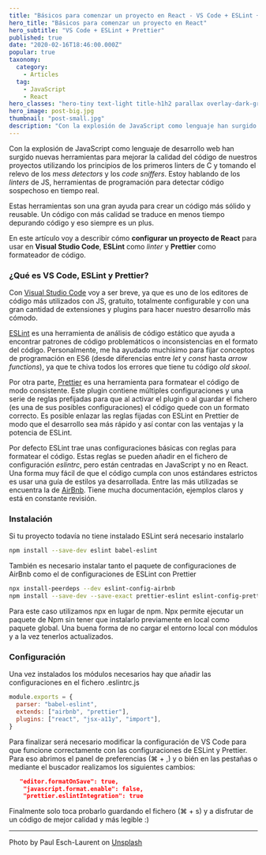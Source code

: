 ```yaml
---
title: "Básicos para comenzar un proyecto en React - VS Code + ESLint + Prettier"
hero_title: "Básicos para comenzar un proyecto en React"
hero_subtitle: "VS Code + ESLint + Prettier"
published: true
date: "2020-02-16T18:46:00.000Z"
popular: true
taxonomy:
  category:
    - Articles
  tag:
    - JavaScript
    - React
hero_classes: "hero-tiny text-light title-h1h2 parallax overlay-dark-gradient"
hero_image: post-big.jpg
thumbnail: "post-small.jpg"
description: "Con la explosión de JavaScript como lenguaje han surgido nuevas herramientas para mejorar la calidad del código de nuestros proyectos."
---
```


Con la explosión de JavaScript como lenguaje de desarrollo web han surgido nuevas herramientas para mejorar la calidad del código de nuestros proyectos utilizando los principios de los primeros linters de C y tomando el relevo de los _mess detectors_ y los _code sniffers_. Estoy hablando de los _linters_ de JS, herramientas de programación para detectar código sospechoso en tiempo real.

Estas herramientas son una gran ayuda para crear un código más sólido y reusable. Un código con más calidad se traduce en menos tiempo depurando código y eso siempre es un plus.

En este artículo voy a describir cómo **configurar un proyecto de React** para usar en **Visual Studio Code**, **ESLint** como _linter_ y **Prettier** como formateador de código.

### ¿Qué es VS Code, ESLint y Prettier?

Con [Visual Studio Code](https://code.visualstudio.com/) voy a ser breve, ya que es uno de los editores de código más utilizados con JS, gratuito, totalmente configurable y con una gran cantidad de extensiones y plugins para hacer nuestro desarrollo más cómodo.

[ESLint](https://eslint.org/) es una herramienta de análisis de código estático que ayuda a encontrar patrones de código problemáticos o inconsistencias en el formato del código. Personalmente, me ha ayudado muchísimo para fijar conceptos de programación en ES6 (desde diferencias entre _let_ y _const_ hasta _arrow functions_), ya que te chiva todos los errores que tiene tu código _old skool_.

Por otra parte, [Prettier](https://prettier.io/) es una herramienta para formatear el código de modo consistente. Este plugin contiene múltiples configuraciones y una serie de reglas prefijadas para que al activar el plugin o al guardar el fichero (es una de sus posibles configuraciones) el código quede con un formato correcto. Es posible enlazar las reglas fijadas con ESLint en Prettier de modo que el desarrollo sea más rápido y así contar con las ventajas y la potencia de ESLint.

Por defecto ESLint trae unas configuraciones básicas con reglas para formatear el código. Estas reglas se pueden añadir en el fichero de configuración _eslintrc_, pero están centradas en JavaScript y no en React. Una forma muy fácil de que el código cumpla con unos estándares estrictos es usar una guía de estilos ya desarrollada. Entre las más utilizadas se encuentra la de [AirBnb](https://github.com/airbnb/javascript/tree/master/packages/eslint-config-airbnb). Tiene mucha documentación, ejemplos claros y está en constante revisión.

### Instalación

Si tu proyecto todavía no tiene instalado ESLint será necesario instalarlo

```bash
npm install --save-dev eslint babel-eslint
```

También es necesario instalar tanto el paquete de configuraciones de AirBnb como el de configuraciones de ESLint con Prettier

```bash
npx install-peerdeps --dev eslint-config-airbnb
npm install --save-dev --save-exact prettier-eslint eslint-config-prettier
```

Para este caso utilizamos npx en lugar de npm. Npx permite ejecutar un paquete de Npm sin tener que instalarlo previamente en local como paquete global. Una buena forma de no cargar el entorno local con módulos y a la vez tenerlos actualizados.

### Configuración

Una vez instalados los módulos necesarios hay que añadir las configuraciones en el fichero .eslintrc.js

```javascript
module.exports = {
  parser: "babel-eslint",
  extends: ["airbnb", "prettier"],
  plugins: ["react", "jsx-a11y", "import"],
}
```

Para finalizar será necesario modificar la configuración de VS Code para que funcione correctamente con las configuraciones de ESLint y Prettier. Para eso abrimos el panel de preferencias (⌘ + ,) y o bién en las pestañas o mediante el buscador realizamos los siguientes cambios:

```json
   "editor.formatOnSave": true,
    "javascript.format.enable": false,
    "prettier.eslintIntegration": true
```

Finalmente solo toca probarlo guardando el fichero (⌘ + s) y a disfrutar de un código de mejor calidad y más legible :)

<hr/>

Photo by Paul Esch-Laurent on [Unsplash](https://unsplash.com/)
